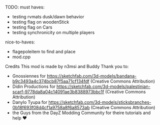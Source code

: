 TODO:
must haves:

- testing rvmats dusk/dawn behavior
- testing flag on woodenStick
- testing flag on Cars
- testing synchronicity on multiple players

nice-to-haves:
- flagepoleitem to find and place
- mod.cpp

Credits
This mod is made by n3msi and Buddy
Thank you to:
- Gnossiennes for https://sketchfab.com/3d-models/bandana-b9c3493a4c374bcb87f5aa71cf134fdf  (Creative Commons Attribution)
- Didin Productions for https://sketchfab.com/3d-models/palestinian-scarf-9778da8a04c14091ae3b8388973bbc1f (Creative Commons Attribution)
- Danylo Tyupa for https://sketchfab.com/3d-models/sticksbranches-0b18f693f08d4cf1a9758a8f6a8573ab (Creative Commons Attribution)
- the Guys from the DayZ Modding Community for theire tutorials and help ♥
